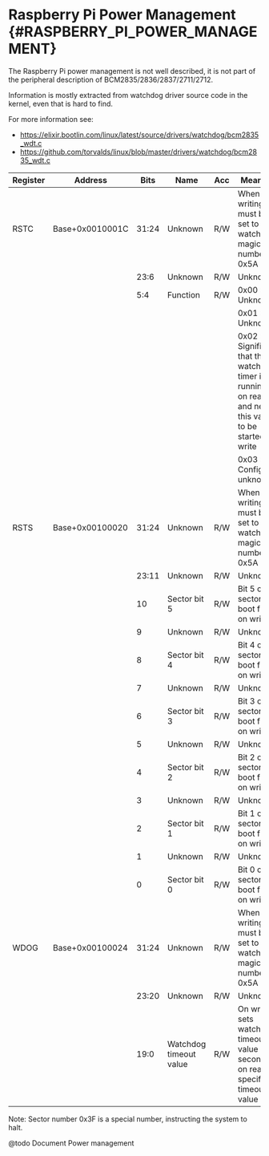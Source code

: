# Raspberry Pi Power Management {#RASPBERRY_PI_POWER_MANAGEMENT}

The Raspberry Pi power management is not well described, it is not part of the peripheral description of BCM2835/2836/2837/2711/2712.

Information is mostly extracted from watchdog driver source code in the kernel, even that is hard to find.

For more information see:
- https://elixir.bootlin.com/linux/latest/source/drivers/watchdog/bcm2835_wdt.c
- https://github.com/torvalds/linux/blob/master/drivers/watchdog/bcm2835_wdt.c 

| Register | Address         | Bits  | Name                   | Acc | Meaning |
|----------|-----------------|-------|------------------------|-----|---------|
| RSTC     | Base+0x0010001C | 31:24 | Unknown                | R/W | When writing must be set to watchdog magic number 0x5A
|          |                 | 23:6  | Unknown                | R/W | Unknown
|          |                 | 5:4   | Function               | R/W | 0x00 : Unknown
|          |                 |       |                        |     | 0x01 : Unknown
|          |                 |       |                        |     | 0x02 : Signifies that the watchdog timer is running on read, and needs this value to be started on write
|          |                 |       |                        |     | 0x03 : Configure, unknown
| RSTS     | Base+0x00100020 | 31:24 | Unknown                | R/W | When writing must be set to watchdog magic number 0x5A
|          |                 | 23:11 | Unknown                | R/W | Unknown
|          |                 | 10    | Sector bit 5           | R/W | Bit 5 of sector to boot from on write
|          |                 | 9     | Unknown                | R/W | Unknown
|          |                 | 8     | Sector bit 4           | R/W | Bit 4 of sector to boot from on write
|          |                 | 7     | Unknown                | R/W | Unknown
|          |                 | 6     | Sector bit 3           | R/W | Bit 3 of sector to boot from on write
|          |                 | 5     | Unknown                | R/W | Unknown
|          |                 | 4     | Sector bit 2           | R/W | Bit 2 of sector to boot from on write
|          |                 | 3     | Unknown                | R/W | Unknown
|          |                 | 2     | Sector bit 1           | R/W | Bit 1 of sector to boot from on write
|          |                 | 1     | Unknown                | R/W | Unknown
|          |                 | 0     | Sector bit 0           | R/W | Bit 0 of sector to boot from on write
| WDOG     | Base+0x00100024 | 31:24 | Unknown                | R/W | When writing must be set to watchdog magic number 0x5A
|          |                 | 23:20 | Unknown                | R/W | Unknown
|          |                 | 19:0  | Watchdog timeout value | R/W | On write sets watchdog timeout value in seconds, on read specifies timeout value left

Note: Sector number 0x3F is a special number, instructing the system to halt.

@todo Document Power management

